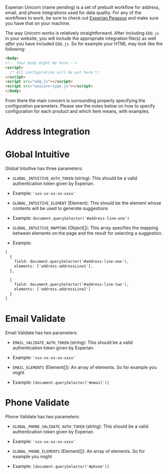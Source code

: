 Experian Unicorn (name pending) is a set of prebuilt workflow for address,
email, and phone integrations used for data quality. For any of the workflows
to work, be sure to check out [Experian
Pegasus](https://github.com/experianplc/experian-data-quality-pegasus) and make sure
you have that on your machine. 

The way Unicorn works is relatively straightforward. After including `EDQ.js` in
your website, you will include the appropriate integration file(s) as well *after* you 
have included `EDQ.js`. So for example your HTML may look like the following:

```html
<body>
<!-- Your body might be here -->
<script>
  /* All configuration will be put here */
</script>
<script src="edq.js"></script>
<script src="unicorn-type.js"></script>
</body>
```

From there the main concern is surrounding properly specifying the configuration parameters.
Please see the notes below on how to specify configuration for each product and which item
means, with examples.

# Address Integration

# Global Intuitive
Global Intuitive has three parameters:
- `GLOBAL_INTUITIVE_AUTH_TOKEN` (string): This should be a valid authentication token given by
  Experian.
- Example: `'xxx-xx-xx-xx-xxxx'`

- `GLOBAL_INTUITIVE_ELEMENT` (Element): This should be the element whose contents will be used to
  generate suggestions
- Example: `document.querySelector('#address-line-one')`

- `GLOBAL_INTUITIVE_MAPPING` (Object[]): This array specifies the mapping between elements on the
  page and the result for selecting a suggestion.
- Example: 
```html
[
  {
    field: document.querySelector('#address-line-one'),
    elements: ['address.addressLine1'],
  },

  {
    field: document.querySelector('#address-line-two'),
    elements: ['address.addressLine2']
  }
]
```

# Email Validate
Email Validate has two parameters:

- `EMAIL_VALIDATE_AUTH_TOKEN` (string): This should be a valid authentication token given by
Experian. 
- Example: `'xxx-xx-xx-xx-xxxx'`


- `EMAIL_ELEMENTS` (Element[]): An array of elements. So for example you might 
- Example: `[document.querySelector('#email')]`

# Phone Validate
Phone Validate has two parameters:

- `GLOBAL_PHONE_VALIDATE_AUTH_TOKEN` (string): This should be a valid authentication token given by
Experian. 
- Example: `'xxx-xx-xx-xx-xxxx'`


- `GLOBAL_PHONE_ELEMENTS` (Element[]): An array of elements. So for example you might 
- Example: `[document.querySelector('#phone')]`
